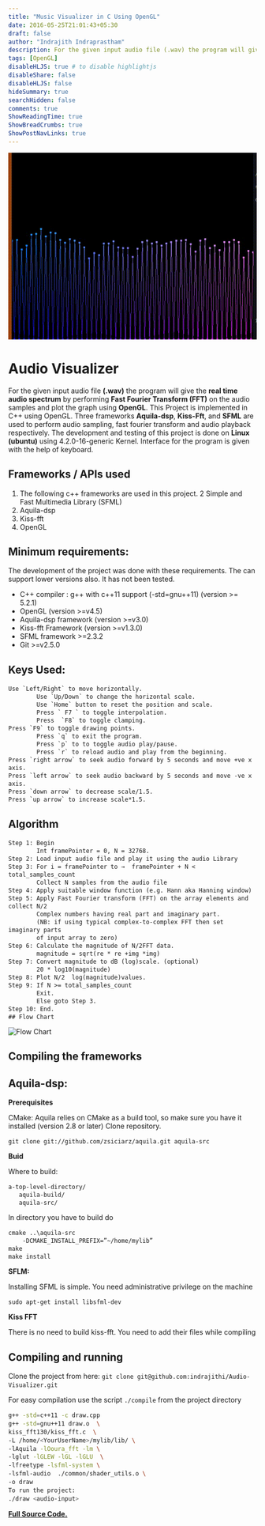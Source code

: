 ```yaml
---
title: "Music Visualizer in C Using OpenGL"
date: 2016-05-25T21:01:43+05:30
draft: false
author: "Indrajith Indraprastham"
description: For the given input audio file (.wav) the program will give the real time audio spectrum by performing Fast Fourier Transform (FFT) on the audio samples and plot the graph using OpenGL. 
tags: [OpenGL]
disableHLJS: true # to disable highlightjs
disableShare: false
disableHLJS: false
hideSummary: true
searchHidden: false
comments: true 
ShowReadingTime: true
ShowBreadCrumbs: true
ShowPostNavLinks: true
---
```



![Audio Visualizer](/images/spectrum.gif "Screenshot of spectrum")

# Audio Visualizer

For the given input audio file **(.wav)** the program will give the **real time audio spectrum** by performing **Fast Fourier Transform (FFT)** on the audio samples and plot the graph using **OpenGL**.
This Project is implemented in C++ using OpenGL. Three frameworks **Aquila-dsp**, **Kiss-Fft**, and **SFML** are used to perform audio sampling, fast fourier transform and audio playback respectively. The development and testing of this project is done on **Linux (ubuntu)** using 4.2.0-16-generic Kernel. Interface for the program is given with the help of keyboard.  

## Frameworks / APIs used
 1. The following c++ frameworks are used in this project.
 2 Simple and Fast Multimedia Library (SFML)
 3. Aquila-dsp
 4. Kiss-fft 
 5. OpenGL

## Minimum requirements:
The development of the project was done with these requirements. The can support lower versions also. It has not been tested.
 
 * C++ compiler : g++ with c++11 support (-std=gnu++11) (version >= 5.2.1)
 * OpenGL (version >=v4.5)
 * Aquila-dsp framework (version >=v3.0)
 * Kiss-fft Framework (version >=v1.3.0)
 * SFML framework  >=2.3.2
 * Git >=v2.5.0

## Keys Used:
```
Use `Left/Right` to move horizontally.
        Use `Up/Down` to change the horizontal scale.
        Use `Home` button to reset the position and scale.
        Press ` F7 ` to toggle interpolation.
        Press  `F8` to toggle clamping.
Press `F9` to toggle drawing points.
        Press `q` to exit the program.
        Press `p` to to toggle audio play/pause.
        Press `r` to reload audio and play from the beginning.    
Press `right arrow` to seek audio forward by 5 seconds and move +ve x axis.
Press `left arrow` to seek audio backward by 5 seconds and move -ve x axis.
Press `down arrow` to decrease scale/1.5.
Press `up arrow` to increase scale*1.5.
```
## Algorithm
```
Step 1: Begin
		Int framePointer = 0, N = 32768.
Step 2: Load input audio file and play it using the audio Library
Step 3: For i = framePointer to →  framePointer + N < total_samples_count
		Collect N samples from the audio file 
Step 4: Apply suitable window function (e.g. Hann aka Hanning window)
Step 5: Apply Fast Fourier transform (FFT) on the array elements and collect N/2 
		Complex numbers having real part and imaginary part. 
		(NB: if using typical complex-to-complex FFT then set imaginary parts 
		of input array to zero)
Step 6: Calculate the magnitude of N/2FFT data.
		magnitude = sqrt(re * re +img *img) 
Step 7: Convert magnitude to dB (log)scale. (optional)
		20 * log10(magnitude)
Step 8: Plot N/2  log(magnitude)values.
Step 9: If N >= total_samples_count 
        Exit. 
        Else goto Step 3.
Step 10: End.
## Flow Chart
```

![Flow Chart](/images/flowchart.png "Flowchart")

## Compiling the frameworks

## Aquila-dsp:
**Prerequisites**

CMake: Aquila relies on CMake as a build tool, so make sure you have it installed (version 2.8 or later)
Clone repository.

```
git clone git://github.com/zsiciarz/aquila.git aquila-src
```
**Buid**

Where to build:

```
a-top-level-directory/
   aquila-build/
   aquila-src/
```
In directory you have to build do

```
cmake ..\aquila-src
    -DCMAKE_INSTALL_PREFIX=”~/home/mylib”
make
make install
```
**SFLM:**

Installing SFML is simple. You need administrative privilege on the machine

```
sudo apt-get install libsfml-dev
```
**Kiss FFT**

There is no need to build kiss-fft. You need to add their files while compiling

## Compiling and running

Clone the project from here: `git clone git@github.com:indrajithi/Audio-Visualizer.git`

For easy compilation use the script `./compile` from the project directory

```bash
g++ -std=c++11 -c draw.cpp
g++ -std=gnu++11 draw.o  \
kiss_fft130/kiss_fft.c  \
-L /home/<YourUserName>/mylib/lib/ \
-lAquila -lOoura_fft -lm \
-lglut -lGLEW -lGL -lGLU  \
-lfreetype -lsfml-system \
-lsfml-audio  ./common/shader_utils.o \
-o draw
To run the project: 
./draw <audio-input>
```

**[Full Source Code.](https://github.com/indrajithi/Audio-Visualizer)**
